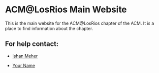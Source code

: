 <h1>ACM@LosRios Main Website</h1>
<p>This is the main website for the ACM@LosRios chapter of the ACM. It is a place to find information about the chapter.</p>

<h2>For help contact:</h2>
<ul>
  <li>
    <p>
      <a href="https://www.linkedin.com/in/ishanmeher/">Ishan Meher</a>
    </p>
  </li>
  <li>
    <p>
      <a href="">Your Name</a>
    </p>
  </li>
</ul>
